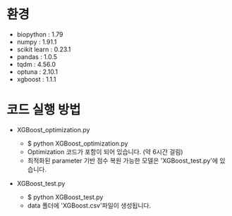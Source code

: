 # 환경
+ biopython : 1.79
+ numpy : 1.91.1
+ scikit learn : 0.23.1
+ pandas : 1.0.5
+ tqdm : 4.56.0
+ optuna : 2.10.1
+ xgboost : 1.1.1


# 코드 실행 방법

+ XGBoost_optimization.py
  + $ python XGBoost_optimization.py
  + Optimization 코드가 포함이 되어 있습니다. (약 6시간 걸림)
  + 최적화된 parameter 기반 점수 복원 가능한 모델은 'XGBoost_test.py'에 있습니다.

+ XGBoost_test.py
  + $ python XGBoost_test.py
  + data 폴더에 'XGBoost.csv'파일이 생성됩니다.
